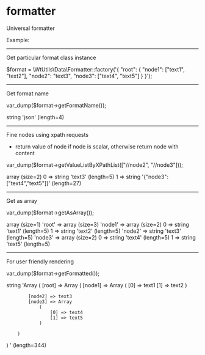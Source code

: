 # formatter
Universal formatter

Example:

------------------------------------------------------------
Get particular format class instance

$format = \WtUtils\Data\Formatter::factory('{
	"root": {
		"node1": ["text1", "text2"],
		"node2": "text3",
		"node3": ["text4", "text5"]
	}
}');

------------------------------------------------------------
Get format name

var_dump($format->getFormatName());

string 'json' (length=4)

------------------------------------------------------------
Fine nodes using xpath requests
* return value of node if node is scalar, otherwise return node with content

var_dump($format->getValueListByXPathList(["//node2", "//node3"]));

array (size=2)
  0 => string 'text3' (length=5)
  1 => string '{"node3":["text4","text5"]}' (length=27)

------------------------------------------------------------
Get as array

var_dump($format->getAsArray());

array (size=1)
  'root' => 
    array (size=3)
      'node1' => 
        array (size=2)
          0 => string 'text1' (length=5)
          1 => string 'text2' (length=5)
      'node2' => string 'text3' (length=5)
      'node3' => 
        array (size=2)
          0 => string 'text4' (length=5)
          1 => string 'text5' (length=5)

------------------------------------------------------------
For user friendly rendering

var_dump($format->getFormatted());

string 'Array
(
    [root] => Array
        (
            [node1] => Array
                (
                    [0] => text1
                    [1] => text2
                )

            [node2] => text3
            [node3] => Array
                (
                    [0] => text4
                    [1] => text5
                )

        )

)
' (length=344)
